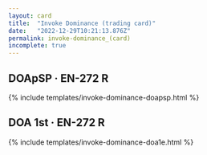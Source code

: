 ```yaml
---
layout: card
title:  "Invoke Dominance (trading card)"
date:   "2022-12-29T10:21:13.876Z"
permalink: invoke-dominance_(card)
incomplete: true
---
```


## DOApSP &middot; EN-272 R

{% include templates/invoke-dominance-doapsp.html %}


## DOA 1st &middot; EN-272 R

{% include templates/invoke-dominance-doa1e.html %}

